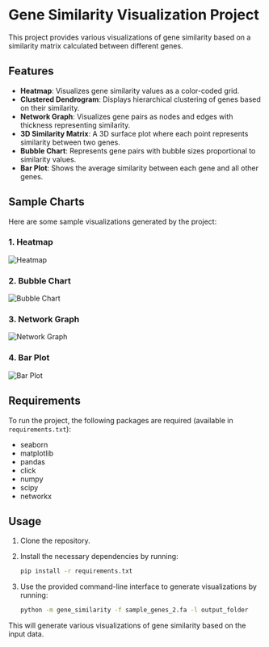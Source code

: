 
# Gene Similarity Visualization Project

This project provides various visualizations of gene similarity based on a similarity matrix calculated between different genes.

## Features

- **Heatmap**: Visualizes gene similarity values as a color-coded grid.
- **Clustered Dendrogram**: Displays hierarchical clustering of genes based on their similarity.
- **Network Graph**: Visualizes gene pairs as nodes and edges with thickness representing similarity.
- **3D Similarity Matrix**: A 3D surface plot where each point represents similarity between two genes.
- **Bubble Chart**: Represents gene pairs with bubble sizes proportional to similarity values.
- **Bar Plot**: Shows the average similarity between each gene and all other genes.

## Sample Charts

Here are some sample visualizations generated by the project:

### 1. Heatmap

![Heatmap](images/heatmap.png)

### 2. Bubble Chart

![Bubble Chart](images/bubble_chart.png)

### 3. Network Graph

![Network Graph](images/network_graph.png)

### 4. Bar Plot

![Bar Plot](images/bar_plot.png)

## Requirements

To run the project, the following packages are required (available in `requirements.txt`):
- seaborn
- matplotlib
- pandas
- click
- numpy
- scipy
- networkx

## Usage

1. Clone the repository.
2. Install the necessary dependencies by running:

   ```bash
   pip install -r requirements.txt
   ```

3. Use the provided command-line interface to generate visualizations by running:

   ```bash
   python -m gene_similarity -f sample_genes_2.fa -l output_folder
   ```

This will generate various visualizations of gene similarity based on the input data.
